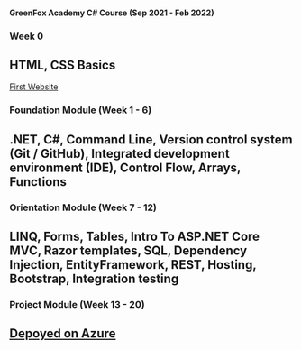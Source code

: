 #### GreenFox Academy C# Course (Sep 2021 - Feb 2022)

### Week 0 
## HTML, CSS Basics

[First Website](https://stmlad.github.io/)

### Foundation Module (Week 1 - 6) 
## .NET, C#, Command Line, Version control system (Git / GitHub), Integrated development environment (IDE), Control Flow, Arrays, Functions

### Orientation Module (Week 7 - 12) 
## LINQ, Forms, Tables, Intro To ASP.NET Core MVC, Razor templates, SQL, Dependency Injection, EntityFramework, REST, Hosting, Bootstrap, Integration testing

### Project Module (Week 13 - 20) 
## [Depoyed on Azure](https://dumdumdumdum.azurewebsites.net/)


<!--
**stmlad/stmlad** is a ✨ _special_ ✨ repository because its `README.md` (this file) appears on your GitHub profile.

Here are some ideas to get you started:

- 🔭 I’m currently working on ...
- 🌱 I’m currently learning ...
- 👯 I’m looking to collaborate on ...
- 🤔 I’m looking for help with ...
- 💬 Ask me about ...
- 📫 How to reach me: ...
- 😄 Pronouns: ...
- ⚡ Fun fact: ...
-->
